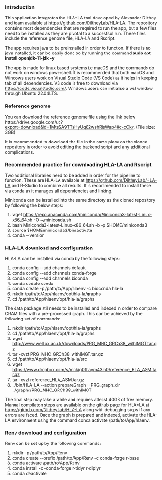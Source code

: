 ### **Introduction**

This application integrates the HLA*LA tool developed by Alexander Dilthey and team available at https://github.com/DiltheyLab/HLA-LA. The repository contains most dependencies that are required to run the app, but a few files need to be installed as they are pivotal to a succesfsul run. These files include the reference genome file, HLA-LA and Rscript.

The app requires java to be preinstalled in order to function. If there is no java installed, it can be easily done so by running the command **sudo apt install openjdk-11-jdk -y**

The app is made for linux based systems i.e macOS and the commands do not work on windows powershell. It is recommended that both macOS and Windows users work on Visual Studio Code (VS Code) as it helps in keeping tab of all dependencies. VS code is free to download via https://code.visualstudio.com/. Windows users can initialise a wsl window through Ubuntu 22.04LTS.

### **Reference genome**

You can download the reference genome file using the link below https://drive.google.com/uc?export=download&id=1MtsSA9TTzHyUq82wshRisWap48c-cCkv. (File size: 3GB)

It is recommended to download the file in the same place as the cloned repository in order to avoid editing the backend script and any additional complications.

### **Recommended practice for downloading HLA-LA and Rscript**

Two additional libraries need to be added in order for the pipeline to function. These are HLA-LA available at https://github.com/DiltheyLab/HLA-LA and R-Studio to combine all results. It is recommended to install these via conda as it manages all dependencies and linking. 

Miniconda can be installed into the same directory as the cloned repository by following the below steps:
1. wget https://repo.anaconda.com/miniconda/Miniconda3-latest-Linux-x86_64.sh -O ~/miniconda.sh
2. bash Miniconda3-latest-Linux-x86_64.sh -b -p $HOME/miniconda3
3. source $HOME/miniconda3/bin/activate
4. conda --version

### **HLA-LA download and configuration**

HLA-LA can be installed via conda by the following steps:
1. conda config --add channels default
2. conda config --add channels conda-forge
3. conda config --add channels biconda
4. conda update conda
5. conda create -p /path/to/App/hlaenv -c bioconda hla-la
6. mkdir /path/to/App/hlaenv/opt/hla-la/graphs
7. cd /path/to/App/hlaenv/opt/hla-la/graphs

The data package stil needs to be installed and indexed in order to compare CRAM files with a pre-processed graph. This can be achieved by the following set of commands:

1. mkdir /path/to/App/hlaenv/opt/hla-la/graphs
2. cd /path/to/App/hlaenv/opt/hla-la/graphs
3. wget http://www.well.ox.ac.uk/downloads/PRG_MHC_GRCh38_withIMGT.tar.gz
4. tar -xvzf PRG_MHC_GRCh38_withIMGT.tar.gz
5. cd /path/to/App/hlaenv/opt/hla-la/src
6. wget https://www.dropbox.com/s/mnkig0fhaym43m0/reference_HLA_ASM.tar.gz
7. tar -xvzf reference_HLA_ASM.tar.gz
8. ../bin/HLA-LA --action prepareGraph --PRG_graph_dir ../graphs/PRG_MHC_GRCh38_withIMGT

The final step may take a while and requires atleast 40GB of free memory. Manual compilaton steps are available on the github page for HLA*LA at https://github.com/DiltheyLab/HLA-LA along with debugging steps if any errors are faced. Once the graph is prepared and indexed, activate the HLA-LA environment using the command conda activate /path/to/App/hlaenv.

### **Renv download and configuration**
Renv can be set up by the following commands:
1. mkdir -p /path/to/App/Renv
2. conda create --prefix /path/to/App/Renv -c conda-forge r-base
3. conda activate /path/to/App/Renv
4. conda install -c -conda-forge r-tidyr r-diplyr
5. conda deactivate

